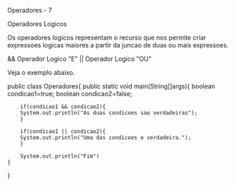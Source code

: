 
Operadores - 7

Operadores Logicos

Os operadores logicos representam o recurso que nos permite criar
expressoes logicas maiores a partir da juncao de duas ou mais expressoes.

&& Operador Logico "E"
|| Operador Logico "OU"


Veja o exemplo abaixo.

public class Operadores{
    public static void main(String[]args){
        boolean condicao1=true;
        boolean condicao2=false;

        if(condicao1 && condicao2){
        System.out.println("As duas condicoes sao verdadeiras");
        }

        if(condicao1 || condicao2){
        System.out.println("Uma das condicoes e verdadeira.");
        }

        System.out.println("Fim")
    }
}

